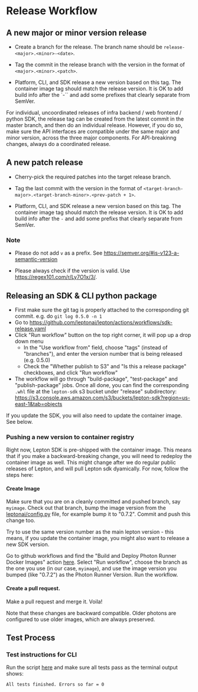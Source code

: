 # Release Workflow

## A new major or minor version release

- Create a branch for the release. The branch name should be `release-<major>.<minor>-<date>`.

- Tag the commit in the release branch with the version in the format of `<major>.<minor>.<patch>`.

- Platform, CLI, and SDK release a new version based on this tag. The container image tag should match the release version. It is OK to add build info after the `-`` and add some prefixes that clearly separate from SemVer.

For individual, uncoordinated releases of infra backend / web frontend / python SDK, the release tag can be created from the latest commit in the master branch, and then do an individual release. However, if you do so, make sure the API interfaces are compatible under the same major and minor version, across the three major components. For API-breakinng changes, always do a coordinated release.

## A new patch release

- Cherry-pick the required patches into the target release branch.

- Tag the last commit with the version in the format of `<target-branch-major>.<target-branch-minor>.<prev-patch + 1>`.

- Platform, CLI, and SDK release a new version based on this tag. The container image tag should match the release version. It is OK to add build info after the `-` and add some prefixs that clearly separate from SemVer.

### Note

- Please do not add `v` as a prefix. See https://semver.org/#is-v123-a-semantic-version

- Please always check if the version is valid. Use https://regex101.com/r/Ly7O1x/3/.

## Releasing an SDK & CLI python package
- First make sure the git tag is properly attached to the corresponding git commit. e.g. do `git log 0.5.0 -n 1`
- Go to https://github.com/leptonai/lepton/actions/workflows/sdk-release.yaml
- Click "Run workflow" button on the top right corner, it will pop up a drop down menu
  - In the "Use workflow from" field, choose "tags" (instead of "branches"), and enter the version number that is being released (e.g. 0.5.0)
  - Check the "Whether publish to S3" and "Is this a release package" checkboxes, and click "Run workflow"
- The workflow will go through "build-package", "test-package" and "publish-package" jobs. Once all done, you can find the corresponding `.whl` file at the `lepton-sdk` s3 bucket under "release" subdirectory: https://s3.console.aws.amazon.com/s3/buckets/lepton-sdk?region=us-east-1&tab=objects

If you update the SDK, you will also need to update the container image. See below.

### Pushing a new version to container registry

Right now, Lepton SDK is pre-shipped with the container image. This means that if you make a backward-breaking change, you will need to redeploy the container image as well. This might change after we do regular public releases of Lepton, and will pull Lepton sdk dyamically. For now, follow the steps here:

#### Create Image
Make sure that you are on a cleanly committed and pushed branch, say `myimage`. Check out that branch, bump the image version from the [leptonai/config.py](https://github.com/leptonai/lepton/blob/main/sdk/leptonai/config.py) file, for example bump it to "0.7.2". Commit and push this change too.

Try to use the same version number as the main lepton version - this means, if you update the container image, you might also want to release a new SDK version.

Go to github workflows and find the "Build and Deploy Photon Runner Docker Images" action [here](https://github.com/leptonai/lepton/actions/workflows/photon-runner-docker-images.yaml). Select "Run workflow", choose the branch as the one you use (in our case, `myimage`), and use the image version you bumped (like "0.7.2") as the Photon Runner Version. Run the workflow.

#### Create a pull request.

Make a pull request and merge it. Voila!

Note that these changes are backward compatible. Older photons are configured to use older images, which are always preserved.

## Test Process

### Test instructions for CLI

Run the script [here](https://github.com/leptonai/lepton/blob/main/sdk/release_scripts/e2e_sdk_cli_test.sh) and make sure all tests pass as the terminal output shows:
 
```shell
All tests finished. Errors so far = 0
```
